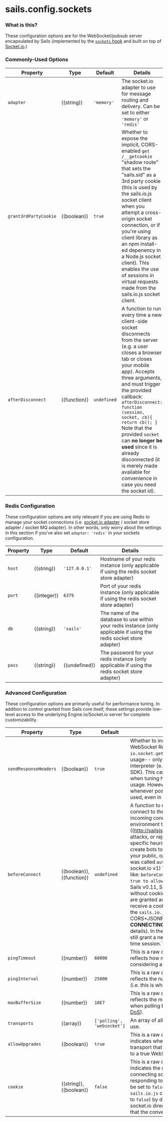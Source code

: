 # sails.config.sockets
### What is this?
These configuration options are for the WebSocket/pubsub server encapsulated by Sails (implemented by the [`sockets` hook](https://github.com/balderdashy/sails-hook-sockets) and built on top of [Socket.io](http://socket.io).)

### Commonly-Used Options

  Property      | Type       | Default  | Details |
 ---------------|------------|----------|---------|
 `adapter`      |((string))  |`'memory'`| The socket.io adapter to use for message routing and delivery.  Can be set to either `'memory'` or `'redis'`
 `grant3rdPartyCookie`|((boolean))  | `true`     | Whether to expose the implicit, CORS-enabled `get /__getcookie` "shadow route" that sets the "sails.sid" as a 3rd party cookie (this is used by the sails.io.js socket client when you attempt a cross-origin socket connection, or if you're using client library as an npm install-ed depenency in a Node.js socket client).  This enables the use of sessions in virtual requests made from the sails.io.js socket client.
 `afterDisconnect` |((function))| `undefined`  | A function to run every time a new client-side socket disconnects from the server (e.g. a user closes a browser tab or closes your mobile app).  Accepts three arguments, and must trigger the provided callback:  `afterDisconnect: function (session, socket, cb){  return cb(); }`  Note that the provided `socket` can **no longer be used** since it is already disconnected (it is merely made available for convenience in case you need the socket id).


### Redis Configuration

These configuration options are only relevant if you are using Redis to manage your socket connections (i.e. [socket.io adapter](https://github.com/automattic/socket.io-redis) / socket store adapter / socket MQ adapter).  In other words, only worry about the settings in this section if you've also set `adapter: 'redis'` in your sockets configuration.

  Property      | Type       | Default  | Details |
 ---------------|------------|----------|---------|
 `host`         |((string))  |`'127.0.0.1'` | Hostname of your redis instance (only applicable if using the redis socket store adapter)
 `port`         |((integer)) |`6379`   | Port of your redis instance (only applicable if using the redis socket store adapter)
 `db`           |((string))  |`'sails'`   | The name of the database to use within your redis instance (only applicable if using the redis socket store adapter)
 `pass`         | ((string)) | ((undefined)) | The password for your redis instance (only applicable if using the redis socket store adapter)


### Advanced Configuration

These configuration options are primarily useful for performance tuning.  In addition to control granted from Sails core itself, these settings provide low-level access to the underlying Engine.io/Socket.io server for complete customizability.

| Property   | Type      | Default  | Details |
|------------|-----------|----------|---------|
|`sendResponseHeaders`|((boolean))  | `true`     | Whether to include response headers in the JWR (JSON WebSocket Response) originated for each socket request (e.g. `io.socket.get()` in the browser) This doesn't affect direct socket.io usage-- only if you're communicating with Sails via the request interpreter (e.g. making normal calls with the sails.io.js browser SDK).  This can be useful for squeezing out more performance when tuning high-traffic apps, since it reduces total bandwidth usage.  However, since Sails v0.10, response headers are trimmed whenever possible, so this option should almost never need to be used, even in extremely high-scale applications. |
|`beforeConnect`|((boolean)), ((function)) | `undefined` | A function to run every time a new client-side socket attempts to connect to the server which can be used to reject or allow the incoming connection.  Useful for tweaking your production environment to prevent [DoS]((http://sailsjs.org/#/documentation/concepts/Security/DDOS.html) attacks, or reject socket.io connections based on business-specific heuristics (e.g. if stooges from a competing business create bots to post spam links about their commercial product in your public, open-source chat room)  (In Sails v0.9 and v0.10, this was called `authorization`-- it has changed due to the upgrade to socket.io v1)  To define your own custom logic, specify a function like: `beforeConnect: function (handshake, cb) { /* pass back true to allow, false to deny */ return cb(null, true); }`  As of Sails v0.11, Sails no longer blocks incoming socket connections without cookies-- instead, cookies (and by corollary- sessions) are granted automatically.  If a requesting socket.io client cannot receive a cookie (i.e. making a cross-origin socket.io connection) the `sails.io.js` socket client will automatically send a CORS+JSONP request to try and obtain one **BEFORE CONNECTING** (refer to the `grant3rdPartyCookie` option above for details).  In the antagonistic scenario where even this fails, Sails will still grant a new cookie upon connection, which allows for a one-time session.`|
| `pingTimeout` | ((number)) | `60000` | This is a raw configuration option exposed from Engine.io.  It reflects how many ms without a pong packet to wait before considering a socket.io connection closed |
| `pingInterval` | ((number)) | `25000` | This is a raw configuration option exposed from Engine.io.  It reflects the number of miliseconds to wait between "ping packets" (i.e. this is what "heartbeats" has become, more or less)  |
| `maxBufferSize` | ((number)) | `10E7` | This is a raw configuration option exposed from Engine.io.  It reflects the maximum number of bytes or characters in a message when polling before automatically closing the socket (to avoid [DoS](http://sailsjs.org/#/documentation/concepts/Security/DDOS.html)). |
|`transports`|((array))  | `['polling', 'websocket']`     | An array of allowed transport methods which the clients will try to use. |
| `allowUpgrades` | ((boolean)) | `true` | This is a raw configuration option exposed from Engine.io.  It indicates whether to allow Socket.io clients to upgrade the transport that they are using (e.g. start with polling, then upgrade to a true WebSocket connection).  |
| `cookie` | ((string)), ((boolean)) | `false` | This is a raw configuration option exposed from Engine.io.  It indicates the name of the HTTP cookie that contains the connecting socket.io client's socket id.  The cookie will be set when responding to the initial Socket.io "handshake".  Alternatively, may be set to `false` to disable the cookie altogether.  Note that the `sails.io.js` client does not rely on this cookie, so it is disabled (set to `false`) by default for enhanced security.  If you are using socket.io directly and need to re-enable this cookie, keep in mind that the conventional setting is `"io"`.  |


<docmeta name="uniqueID" value="sailsconfigsockets959426">
<docmeta name="displayName" value="sails.config.sockets">

